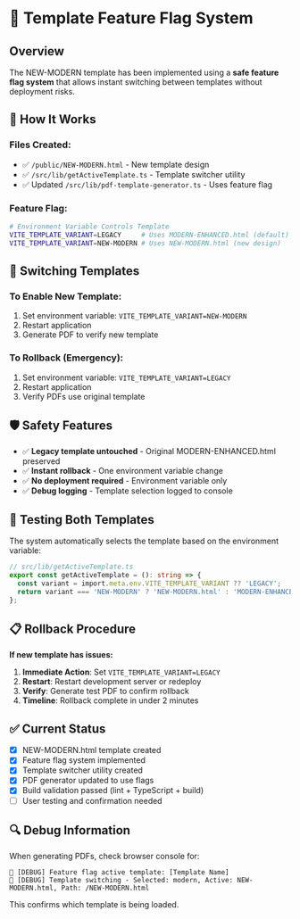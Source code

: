 # 🚩 Template Feature Flag System

## Overview

The NEW-MODERN template has been implemented using a **safe feature flag system** that allows instant switching between templates without deployment risks.

## 🔧 How It Works

### Files Created:
- ✅ `/public/NEW-MODERN.html` - New template design
- ✅ `/src/lib/getActiveTemplate.ts` - Template switcher utility
- ✅ Updated `/src/lib/pdf-template-generator.ts` - Uses feature flag

### Feature Flag:
```bash
# Environment Variable Controls Template
VITE_TEMPLATE_VARIANT=LEGACY     # Uses MODERN-ENHANCED.html (default)
VITE_TEMPLATE_VARIANT=NEW-MODERN # Uses NEW-MODERN.html (new design)
```

## 🔄 Switching Templates

### To Enable New Template:
1. Set environment variable: `VITE_TEMPLATE_VARIANT=NEW-MODERN`
2. Restart application
3. Generate PDF to verify new template

### To Rollback (Emergency):
1. Set environment variable: `VITE_TEMPLATE_VARIANT=LEGACY`
2. Restart application
3. Verify PDFs use original template

## 🛡️ Safety Features

- ✅ **Legacy template untouched** - Original MODERN-ENHANCED.html preserved
- ✅ **Instant rollback** - One environment variable change
- ✅ **No deployment required** - Environment variable only
- ✅ **Debug logging** - Template selection logged to console

## 🧪 Testing Both Templates

The system automatically selects the template based on the environment variable:

```typescript
// src/lib/getActiveTemplate.ts
export const getActiveTemplate = (): string => {
  const variant = import.meta.env.VITE_TEMPLATE_VARIANT ?? 'LEGACY';
  return variant === 'NEW-MODERN' ? 'NEW-MODERN.html' : 'MODERN-ENHANCED.html';
};
```

## 📋 Rollback Procedure

**If new template has issues:**

1. **Immediate Action**: Set `VITE_TEMPLATE_VARIANT=LEGACY`
2. **Restart**: Restart development server or redeploy
3. **Verify**: Generate test PDF to confirm rollback
4. **Timeline**: Rollback complete in under 2 minutes

## ✅ Current Status

- [x] NEW-MODERN.html template created
- [x] Feature flag system implemented  
- [x] Template switcher utility created
- [x] PDF generator updated to use flags
- [x] Build validation passed (lint + TypeScript + build)
- [ ] User testing and confirmation needed

## 🔍 Debug Information

When generating PDFs, check browser console for:
```
🚩 [DEBUG] Feature flag active template: [Template Name]
🎨 [DEBUG] Template switching - Selected: modern, Active: NEW-MODERN.html, Path: /NEW-MODERN.html
```

This confirms which template is being loaded.